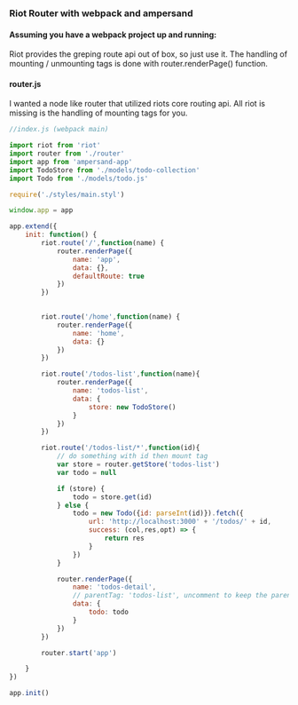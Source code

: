 ### Riot Router with webpack and ampersand

#### Assuming you have a webpack project up and running:
Riot provides the greping route api out of box, so just use it. The handling of mounting / unmounting tags is done with router.renderPage() function. 

#### router.js
I wanted a node like router that utilized riots core routing api. All riot is missing is the handling of mounting tags for you.

```javascript
//index.js (webpack main)

import riot from 'riot'
import router from './router'
import app from 'ampersand-app'
import TodoStore from './models/todo-collection'
import Todo from './models/todo.js'

require('./styles/main.styl')

window.app = app 

app.extend({
	init: function() {
		riot.route('/',function(name) {
			router.renderPage({
				name: 'app',
				data: {},
				defaultRoute: true
			})
		})
		

		riot.route('/home',function(name) {
			router.renderPage({
				name: 'home',
				data: {}
			})
		})

		riot.route('/todos-list',function(name){
			router.renderPage({
				name: 'todos-list',
				data: {
					store: new TodoStore()
				}
			})
		})

		riot.route('/todos-list/*',function(id){
			// do something with id then mount tag
			var store = router.getStore('todos-list')
			var todo = null

			if (store) {
				todo = store.get(id)
			} else {
				todo = new Todo({id: parseInt(id)}).fetch({
					url: 'http://localhost:3000' + '/todos/' + id, 
					success: (col,res,opt) => {
						return res
					}
				})
			}	

			router.renderPage({
				name: 'todos-detail',
				// parentTag: 'todos-list', uncomment to keep the parent
				data: {
					todo: todo
				}
			})
		})

		router.start('app')

	}
})

app.init()
```